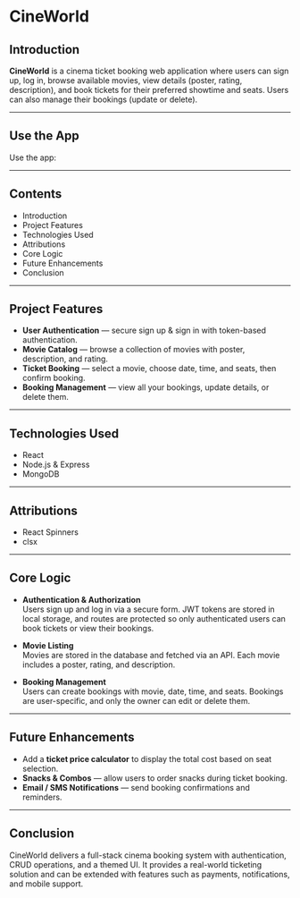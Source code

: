 # CineWorld

## Introduction
**CineWorld** is a cinema ticket booking web application where users can sign up, log in, browse available movies, view details (poster, rating, description), and book tickets for their preferred showtime and seats. Users can also manage their bookings (update or delete).  

---

## Use the App
Use the app:  

---

## Contents
- Introduction  
- Project Features  
- Technologies Used  
- Attributions  
- Core Logic  
- Future Enhancements  
- Conclusion  

---

## Project Features
- **User Authentication** — secure sign up & sign in with token-based authentication.  
- **Movie Catalog** — browse a collection of movies with poster, description, and rating.  
- **Ticket Booking** — select a movie, choose date, time, and seats, then confirm booking.  
- **Booking Management** — view all your bookings, update details, or delete them.  

---

## Technologies Used
- React  
- Node.js & Express  
- MongoDB  

---

## Attributions
- React Spinners  
- clsx  

---

## Core Logic
- **Authentication & Authorization**  
  Users sign up and log in via a secure form. JWT tokens are stored in local storage, and routes are protected so only authenticated users can book tickets or view their bookings.  

- **Movie Listing**  
  Movies are stored in the database and fetched via an API. Each movie includes a poster, rating, and description.  

- **Booking Management**  
  Users can create bookings with movie, date, time, and seats. Bookings are user-specific, and only the owner can edit or delete them.  

---

## Future Enhancements
- Add a **ticket price calculator** to display the total cost based on seat selection.  
- **Snacks & Combos** — allow users to order snacks during ticket booking.  
- **Email / SMS Notifications** — send booking confirmations and reminders.  

---

## Conclusion
CineWorld delivers a full-stack cinema booking system with authentication, CRUD operations, and a themed UI. It provides a real-world ticketing solution and can be extended with features such as payments, notifications, and mobile support.  

